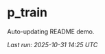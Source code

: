 # p_train

Auto-updating README demo.

<!--START_SECTION:status-->
_Last run: 2025-10-31 14:25 UTC_
<!--END_SECTION:status-->










































































































































































































































































































































































































































































































































































































































































































































































































































































































































































































































































































































































































































































































































































































































































































































































































